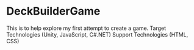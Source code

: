 # DeckBuilderGame
This is to help explore my first attempt to create a game. Target Technologies (Unity, JavaScript, C#.NET) Support Technologies (HTML, CSS)
